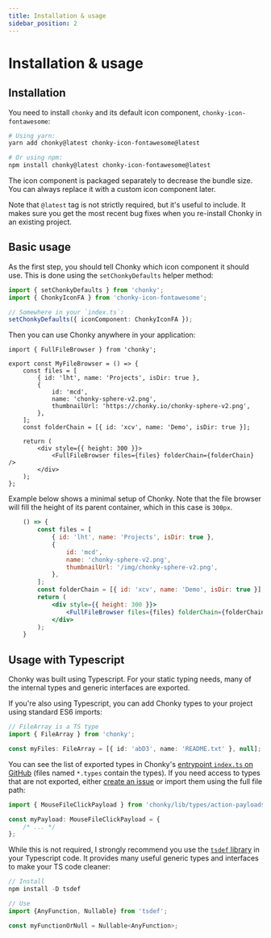 ```yaml
---
title: Installation & usage
sidebar_position: 2
---
```



# Installation & usage

## Installation

You need to install `chonky` and its default icon component, `chonky-icon-fontawesome`:

```bash
# Using yarn:
yarn add chonky@latest chonky-icon-fontawesome@latest

# Or using npm:
npm install chonky@latest chonky-icon-fontawesome@latest
```

The icon component is packaged separately to decrease the bundle size. You can always
replace it with a custom icon component later.

Note that `@latest` tag is not strictly required, but it's useful to include. It makes
sure you get the most recent bug fixes when you re-install Chonky in an existing
project.

## Basic usage

As the first step, you should tell Chonky which icon component it should use. This is
done using the `setChonkyDefaults` helper method:

```ts
import { setChonkyDefaults } from 'chonky';
import { ChonkyIconFA } from 'chonky-icon-fontawesome';

// Somewhere in your `index.ts`:
setChonkyDefaults({ iconComponent: ChonkyIconFA });
```

Then you can use Chonky anywhere in your application:

```tsx
import { FullFileBrowser } from 'chonky';

export const MyFileBrowser = () => {
    const files = [
        { id: 'lht', name: 'Projects', isDir: true },
        {
            id: 'mcd',
            name: 'chonky-sphere-v2.png',
            thumbnailUrl: 'https://chonky.io/chonky-sphere-v2.png',
        },
    ];
    const folderChain = [{ id: 'xcv', name: 'Demo', isDir: true }];

    return (
        <div style={{ height: 300 }}>
            <FullFileBrowser files={files} folderChain={folderChain} />
        </div>
    );
};
```

Example below shows a minimal setup of Chonky. Note that the file browser will fill the
height of its parent container, which in this case is `300px`.


```jsx live
    () => {
        const files = [
            { id: 'lht', name: 'Projects', isDir: true },
            {
                id: 'mcd',
                name: 'chonky-sphere-v2.png',
                thumbnailUrl: '/img/chonky-sphere-v2.png',
            },
        ];
        const folderChain = [{ id: 'xcv', name: 'Demo', isDir: true }];
        return (
            <div style={{ height: 300 }}>
                <FullFileBrowser files={files} folderChain={folderChain} />
            </div>
        );
    }
```

## Usage with Typescript

Chonky was built using Typescript. For your static typing needs, many of the internal
types and generic interfaces are exported.

If you're also using Typescript, you can add Chonky types to your project using
standard ES6 imports:

```ts
// FileArray is a TS type
import { FileArray } from 'chonky';

const myFiles: FileArray = [{ id: 'abD3', name: 'README.txt' }, null];
```

You can see the list of exported types in Chonky's [entrypoint `index.ts` on
GitHub](https://github.com/TimboKZ/Chonky/blob/2.x/packages/chonky/src/index.ts)
(files named `*.types` contain the types). If you need access to types that are not
exported, either [create an issue](https://github.com/TimboKZ/Chonky/issues) or import
them using the full file path:

```ts
import { MouseFileClickPayload } from 'chonky/lib/types/action-payloads.types';

const myPayload: MouseFileClickPayload = {
    /* ... */
};
```

While this is not required, I strongly recommend you use the [`tsdef` library][tsdef] in
your Typescript code. It provides many useful generic types and interfaces to make your
TS code cleaner:

```ts
// Install
npm install -D tsdef

// Use
import {AnyFunction, Nullable} from 'tsdef';

const myFunctionOrNull = Nullable<AnyFunction>;
```

[tsdef]: https://github.com/joonhocho/tsdef